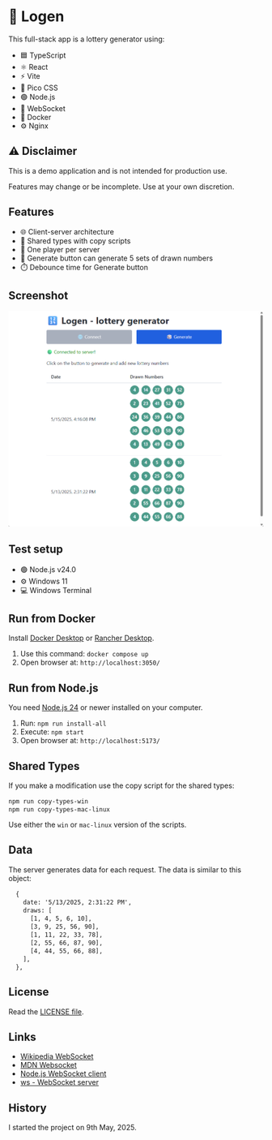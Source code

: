 # 🔢 Logen

This full-stack app is a lottery generator using:

- 🟦 TypeScript
- ⚛️ React
- ⚡ Vite
- 🎨 Pico CSS
- 🟢 Node.js
- 🔗 WebSocket
- 🐳 Docker
- ⚙️ Nginx

## ⚠️ Disclaimer

This is a demo application and is not intended for production use.

Features may change or be incomplete. Use at your own discretion.

## Features

- 🌐 Client-server architecture
- 📄 Shared types with copy scripts
- 👤 One player per server
- 🎲 Generate button can generate 5 sets of drawn numbers
- ⏱️ Debounce time for Generate button

## Screenshot

![Logen app screen](docs/logen-screenshot.png 'Logen app screen')

## Test setup

- 🟢 Node.js v24.0
- ⚙️ Windows 11
- 💻 Windows Terminal

## Run from Docker

Install [Docker Desktop](https://www.docker.com/products/docker-desktop/) or [Rancher Desktop](https://rancherdesktop.io/).

1. Use this command: `docker compose up`
1. Open browser at: `http://localhost:3050/`

## Run from Node.js

You need [Node.js 24](https://nodejs.org/en/download) or newer installed on your computer.

1. Run: `npm run install-all`
1. Execute: `npm start`
1. Open browser at: `http://localhost:5173/`

## Shared Types

If you make a modification use the copy script for the shared types:

```
npm run copy-types-win
npm run copy-types-mac-linux
```

Use either the `win` or `mac-linux` version of the scripts.

## Data

The server generates data for each request. The data is similar to this object:

```
  {
    date: '5/13/2025, 2:31:22 PM',
    draws: [
      [1, 4, 5, 6, 10],
      [3, 9, 25, 56, 90],
      [1, 11, 22, 33, 78],
      [2, 55, 66, 87, 90],
      [4, 44, 55, 66, 88],
    ],
  },
```

## License

Read the [LICENSE file](LICENSE).

## Links

- [Wikipedia WebSocket](https://en.wikipedia.org/wiki/WebSocket)
- [MDN Websocket](https://developer.mozilla.org/en-US/docs/Web/API/WebSocket)
- [Node.js WebSocket client](https://nodejs.org/en/learn/getting-started/websocket)
- [ws - WebSocket server](https://github.com/websockets/ws)

## History

I started the project on 9th May, 2025.
